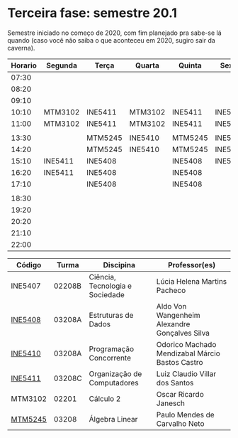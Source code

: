 # Terceira fase: semestre 20.1

Semestre iniciado no começo de 2020, com fim planejado pra sabe-se lá quando (caso você não saiba o que aconteceu em 2020, sugiro sair da caverna).

| Horario | Segunda | Terça   | Quarta  |  Quinta | Sexta   |
|---------|---------|---------|---------|---------|---------|
| 07:30   |         |         |         |         |         | 						
| 08:20   |         |         |         |         |         | 						
| 09:10   |         |         |         |         |         | 						
| 10:10   | MTM3102 | INE5411 | MTM3102 | INE5411 | INE5410 |  
| 11:00   | MTM3102 | INE5411 | MTM3102 | INE5411 | INE5410 |
|         |         |         |         |         |         |  
| 13:30   |         | MTM5245 | INE5410 | MTM5245 | INE5407 |
| 14:20   |         | MTM5245 | INE5410 | MTM5245 | INE5407 |
| 15:10   | INE5411 | INE5408 |         | INE5408 | INE5407 |
| 16:20   | INE5411 | INE5408 |         | INE5408 |         |
| 17:10   |         | INE5408 |         | INE5408 |         |
|         |         |         |         |         |         |  
| 18:30   |         |         |         |         |         | 						
| 19:20   |         |         |         |         |         | 						
| 20:20   |         |         |         |         |         | 						
| 21:10   |         |         |         |         |         |
| 22:00   |         |         |         |         |         |

| Código | Turma   | Discipina | Professor(es) |
|--------|---------|-----------|---------------| 
|INE5407 | 	02208B | Ciência, Tecnologia e Sociedade | Lúcia Helena Martins Pacheco |
| [INE5408](./INE5408) | 	03208A | Estruturas de Dados | Aldo Von Wangenheim Alexandre Gonçalves Silva | 
| [INE5410](./INE5410) | 	03208A | Programação Concorrente | Odorico Machado Mendizabal Márcio Bastos Castro |
| [INE5411](./INE5411) | 	03208C | Organização de Computadores | Luiz Claudio Villar dos Santos |
|MTM3102 | 	02201  | Cálculo 2 | Oscar Ricardo Janesch |
| [MTM5245](./MTM5245) | 	03208  | Álgebra Linear | Paulo Mendes de Carvalho Neto |
